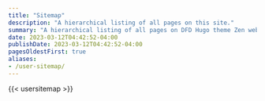 ```yaml
---
title: "Sitemap"
description: "A hierarchical listing of all pages on this site."
summary: "A hierarchical listing of all pages on DFD Hugo theme Zen website."
date: 2023-03-12T04:42:52-04:00
publishDate: 2023-03-12T04:42:52-04:00
pagesOldestFirst: true
aliases:
- /user-sitemap/
---
```


{{< usersitemap >}}
